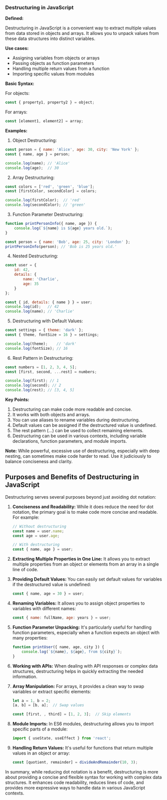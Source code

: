 ### Destructuring in JavaScript

**Defined:**

Destructuring in JavaScript is a convenient way to extract multiple values from data stored in objects and arrays. It allows you to unpack values from these data structures into distinct variables.

**Use cases:**

- Assigning variables from objects or arrays
- Passing objects as function parameters
- Handling multiple return values from a function
- Importing specific values from modules

**Basic Syntax:**

For objects:
```javascript
const { property1, property2 } = object;
```

For arrays:
```javascript
const [element1, element2] = array;
```

**Examples:**

1. Object Destructuring:

```javascript
const person = { name: 'Alice', age: 30, city: 'New York' };
const { name, age } = person;

console.log(name); // 'Alice'
console.log(age);  // 30
```

2. Array Destructuring:

```javascript
const colors = ['red', 'green', 'blue'];
const [firstColor, secondColor] = colors;

console.log(firstColor);  // 'red'
console.log(secondColor); // 'green'
```

3. Function Parameter Destructuring:

```javascript
function printPersonInfo({ name, age }) {
    console.log(`${name} is ${age} years old.`);
}

const person = { name: 'Bob', age: 25, city: 'London' };
printPersonInfo(person); // 'Bob is 25 years old.'
```

4. Nested Destructuring:

```javascript
const user = {
    id: 42,
    details: {
        name: 'Charlie',
        age: 35
    }
};

const { id, details: { name } } = user;
console.log(id);   // 42
console.log(name); // 'Charlie'
```

5. Destructuring with Default Values:

```javascript
const settings = { theme: 'dark' };
const { theme, fontSize = 16 } = settings;

console.log(theme);    // 'dark'
console.log(fontSize); // 16
```

6. Rest Pattern in Destructuring:

```javascript
const numbers = [1, 2, 3, 4, 5];
const [first, second, ...rest] = numbers;

console.log(first); // 1
console.log(second); // 2
console.log(rest); // [3, 4, 5]
```

**Key Points:**

1. Destructuring can make code more readable and concise.
2. It works with both objects and arrays.
3. You can use aliases to rename variables during destructuring.
4. Default values can be assigned if the destructured value is undefined.
5. The rest pattern (...) can be used to collect remaining elements.
6. Destructuring can be used in various contexts, including variable declarations, function parameters, and module imports.

**Note:** While powerful, excessive use of destructuring, especially with deep nesting, can sometimes make code harder to read. Use it judiciously to balance conciseness and clarity.

## Purposes and Benefits of Destructuring in JavaScript

Destructuring serves several purposes beyond just avoiding dot notation:

1. **Conciseness and Readability:**
   While it does reduce the need for dot notation, the primary goal is to make code more concise and readable. For example:

   ```javascript
   // Without destructuring
   const name = user.name;
   const age = user.age;

   // With destructuring
   const { name, age } = user;
   ```

2. **Extracting Multiple Properties in One Line:**
   It allows you to extract multiple properties from an object or elements from an array in a single line of code.

3. **Providing Default Values:**
   You can easily set default values for variables if the destructured value is undefined:

   ```javascript
   const { name, age = 30 } = user;
   ```

4. **Renaming Variables:**
   It allows you to assign object properties to variables with different names:

   ```javascript
   const { name: fullName, age: years } = user;
   ```

5. **Function Parameter Unpacking:**
   It's particularly useful for handling function parameters, especially when a function expects an object with many properties:

   ```javascript
   function printUser({ name, age, city }) {
       console.log(`${name}, ${age}, from ${city}`);
   }
   ```

6. **Working with APIs:**
   When dealing with API responses or complex data structures, destructuring helps in quickly extracting the needed information.

7. **Array Manipulation:**
   For arrays, it provides a clean way to swap variables or extract specific elements:

   ```javascript
   let a = 1, b = 2;
   [a, b] = [b, a];  // Swap values

   const [first, , third] = [1, 2, 3];  // Skip elements
   ```

8. **Module Imports:**
   In ES6 modules, destructuring allows you to import specific parts of a module:

   ```javascript
   import { useState, useEffect } from 'react';
   ```

9. **Handling Return Values:**
   It's useful for functions that return multiple values in an object or array:

   ```javascript
   const [quotient, remainder] = divideAndRemainder(10, 3);
   ```

In summary, while reducing dot notation is a benefit, destructuring is more about providing a concise and flexible syntax for working with complex data structures. It enhances code readability, reduces lines of code, and provides more expressive ways to handle data in various JavaScript contexts.